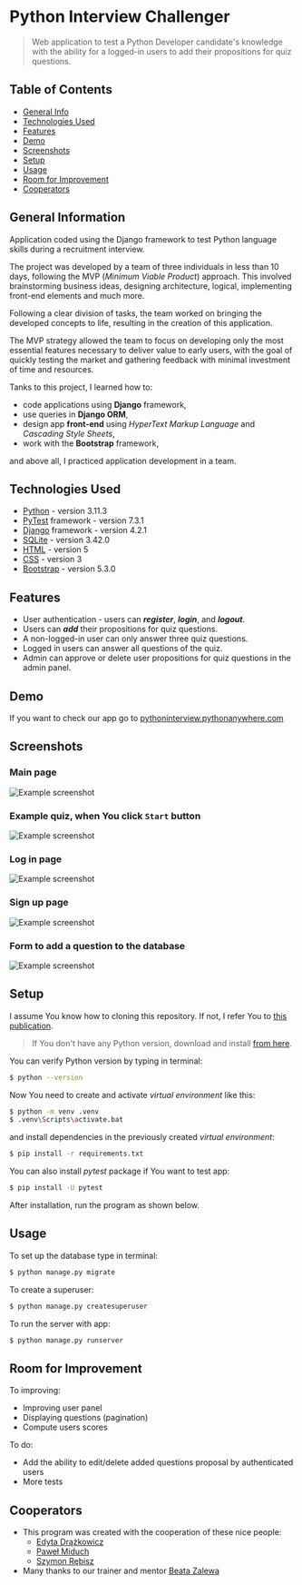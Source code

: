 # Python Interview Challenger
> Web application to test a Python Developer candidate's knowledge
with the ability for a logged-in users to add their propositions for quiz questions.


## Table of Contents
* [General Info](#general-information)
* [Technologies Used](#technologies-used)
* [Features](#features)
* [Demo](#demo)
* [Screenshots](#screenshots)
* [Setup](#setup)
* [Usage](#usage)
* [Room for Improvement](#room-for-improvement)
* [Cooperators](#cooperators)


## General Information
Application coded using the Django framework to test Python language skills during a recruitment interview.

The project was developed by a team of three individuals in less than 10 days, following the MVP 
(_Minimum Viable Product_) approach. This involved brainstorming business ideas, designing architecture, logical,
implementing front-end elements and much more. 

Following a clear division of tasks, the team worked on bringing the developed concepts to life, 
resulting in the creation of this application. 

The MVP strategy allowed the team to focus on developing only the most essential features necessary
to deliver value to early users, with the goal of quickly testing the market and gathering feedback 
with minimal investment of time and resources.

Tanks to this project, I learned how to:
- code applications using **Django** framework,
- use queries in **Django ORM**,
- design app **front-end** using _HyperText Markup Language_ and _Cascading Style Sheets_,
- work with the **Bootstrap** framework,

and above all, I practiced application development in a team.


## Technologies Used
- [Python](https://www.python.org/) - version 3.11.3
- [PyTest](https://pypi.org/project/pytest/) framework - version 7.3.1
- [Django](https://www.djangoproject.com/) framework - version 4.2.1
- [SQLite](https://www.sqlite.org/) - version 3.42.0
- [HTML](https://en.wikipedia.org/wiki/HTML) - version 5
- [CSS](https://en.wikipedia.org/wiki/CSS) - version 3
- [Bootstrap](https://getbootstrap.com/) - version 5.3.0


## Features
- User authentication - users can _**register**_, _**login**_, and _**logout**_.
- Users can _**add**_ their propositions for quiz questions.
- A non-logged-in user can only answer three quiz questions.
- Logged in users can answer all questions of the quiz.
- Admin can approve or delete user propositions for quiz questions in the admin panel.


## Demo
If you want to check our app go to [pythoninterview.pythonanywhere.com](https://pythoninterview.pythonanywhere.com/)


## Screenshots

### Main page
![Example screenshot](./img/screenshot_1.png)

### Example quiz, when You click `Start` button
![Example screenshot](./img/screenshot_2.png)

### Log in page
![Example screenshot](./img/screenshot_3.png)

### Sign up page
![Example screenshot](./img/screenshot_4.png)

### Form to add a question to the database
![Example screenshot](./img/screenshot_5.png)


## Setup
I assume You know how to cloning this repository. If not, I refer You to 
[this publication](https://docs.github.com/en/repositories/creating-and-managing-repositories/cloning-a-repository).

> If You don't have any Python version, download and install [from here](https://www.python.org/).

You can verify Python version by typing in terminal:
```bash
$ python --version
```

Now You need to create and activate _virtual environment_ like this:
```bash
$ python -m venv .venv
$ .venv\Scripts\activate.bat
```

and install dependencies in the previously created _virtual environment_:
``` bash
$ pip install -r requirements.txt
```

You can also install _pytest_ package if You want to test app:
``` bash
$ pip install -U pytest
```

After installation, run the program as shown below.


## Usage
To set up the database type in terminal:
```bash
$ python manage.py migrate
```
To create a superuser:
```bash
$ python manage.py createsuperuser
```
To run the server with app:
```bash
$ python manage.py runserver
```


## Room for Improvement
To improving:
- Improving user panel
- Displaying questions (pagination)
- Compute users scores

To do:
- Add the ability to edit/delete added questions proposal by authenticated users
- More tests


## Cooperators
- This program was created with the cooperation of these nice people: 
  - [Edyta Drążkowicz](https://github.com/EDr918)
  - [Paweł Miduch](https://github.com/pamidev)
  - [Szymon Rębisz](https://github.com/SzymonRebisz)
- Many thanks to our trainer and mentor [Beata Zalewa](https://www.zalnet.pl/)
